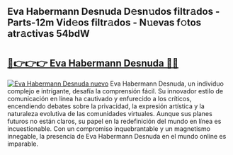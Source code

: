 ## Eva Habermann Desnuda D𝚎sn𝚞dos filtr𝚊dos - Parts-12m Vid𝚎os filtr𝚊dos - N𝚞evas f𝚘tos atr𝚊ctivas 54bdW

# <h2><a href="http://mb6qipm.tromn.icu/?c=Eva+Habermann+Desnuda">🔗👉👉👉 Eva Habermann Desnuda 🔗🔗</a></h2>

[![Eva Habermann Desnuda nuevo](https://i.imgur.com/pEAQMta.gif)](http://mb6qipm.tromn.icu/?c=Eva+Habermann+Desnuda)
Eva Habermann Desnuda, un individuo complejo e intrigante, desafía la comprensión fácil. Su innovador estilo de comunicación en línea ha cautivado y enfurecido a los críticos, encendiendo debates sobre la privacidad, la expresión artística y la naturaleza evolutiva de las comunidades virtuales. Aunque sus planes futuros no están claros, su papel en la redefinición del mundo en línea es incuestionable. Con un compromiso inquebrantable y un magnetismo innegable, la presencia de Eva Habermann Desnuda en el mundo online es imparable.
